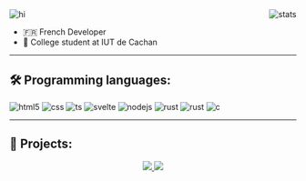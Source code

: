 <img alt="hi" src="https://readme-typing-svg.herokuapp.com?font=Inter&size=25&duration=6000&color=4CBB17&vCenter=true&lines=%F0%9F%91%8B+Hi+there!;%E2%9C%A8+I'm+Tristan HAMEL;%E2%AC%87%EF%B8%8F+Check+my+projects+below" />
<img align="right" alt="stats" src="https://github-readme-stats.vercel.app/api?username=pharuxtan&show_icons=true&bg_color=00000000&text_color=7f7f7f&custom_title=%F0%9F%8C%B1%20%20My%20stats&card_width=465&title_color=4CBB17&icon_color=4CBB17&rank_icon=github" />

- 🇫🇷 French Developer
- 🏫 College student at IUT de Cachan

---

## 🛠 Programming languages:

<p>
  <img alt="html5" src="https://img.shields.io/badge/-HTML-E34F26?style=flat-square&logo=html5&logoColor=white" />
  <img alt="css" src="https://img.shields.io/badge/-CSS-00A6FF?style=flat-square&logo=css3&logoColor=white" />
  <img alt="ts" src="https://img.shields.io/badge/-Typescript-3178C6?style=flat-square&logo=typescript&logoColor=white" />
  <img alt="svelte" src="https://img.shields.io/badge/-Svelte-FF3E00?style=flat-square&logo=svelte&logoColor=white" />
  <img alt="nodejs" src="https://img.shields.io/badge/-NodeJS-43853D?style=flat-square&logo=Node.js&logoColor=white" />
  <img alt="rust" src="https://img.shields.io/badge/-Rust-000000?style=flat-square&logo=rust&logoColor=white" />
  <img alt="rust" src="https://img.shields.io/badge/-Zig-F7A41D?style=flat-square&logo=zig&logoColor=white" />
  <img alt="c" src="https://img.shields.io/badge/--A8B9CC?style=flat-square&logo=c&logoColor=white" />
</p>

---

## 📌 Projects:

<div align="center">
  <a href="https://github.com/chowloader">
    <img src="https://github-readme-stats.vercel.app/api/pin/?username=chowloader&repo=chowloader&bg_color=00000000&text_color=7f7f7f&title_color=4CBB17" />
  </a>
  <a href="https://github.com/pharuxtan/nboard-simulator">
    <img src="https://github-readme-stats.vercel.app/api/pin/?username=pharuxtan&repo=nboard-simulator&bg_color=00000000&text_color=7f7f7f&title_color=4CBB17" />
  </a>
</div>

